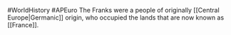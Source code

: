 #WorldHistory #APEuro 
The Franks were a people of originally [[Central Europe|Germanic]] origin, who occupied the lands that are now known as [[France]].